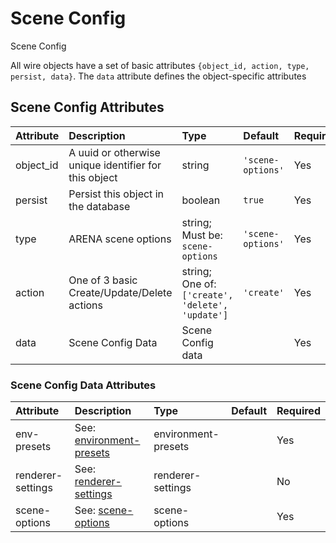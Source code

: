 
Scene Config
============


Scene Config

All wire objects have a set of basic attributes ```{object_id, action, type, persist, data}```. The ```data``` attribute defines the object-specific attributes

Scene Config Attributes
------------------------

|Attribute|Description|Type|Default|Required|
| :--- | :--- | :--- | :--- | :--- |
|object_id|A uuid or otherwise unique identifier for this object|string|```'scene-options'```|Yes|
|persist|Persist this object in the database|boolean|```true```|Yes|
|type|ARENA scene options|string; Must be: ```scene-options```|```'scene-options'```|Yes|
|action|One of 3 basic Create/Update/Delete actions|string; One of: ```['create', 'delete', 'update']```|```'create'```|Yes|
|data|Scene Config Data|Scene Config data||Yes|

### Scene Config Data Attributes

|Attribute|Description|Type|Default|Required|
| :--- | :--- | :--- | :--- | :--- |
|env-presets|See: [environment-presets](environment-presets)|environment-presets||Yes|
|renderer-settings|See: [renderer-settings](renderer-settings)|renderer-settings||No|
|scene-options|See: [scene-options](scene-options)|scene-options||Yes|
